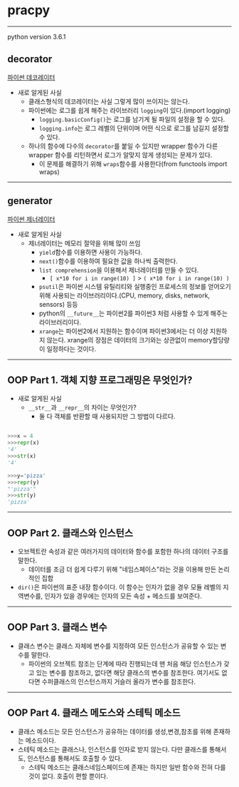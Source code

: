 # pracpy
*******
python version 3.6.1

## decorator

[파이썬 데코레이터](http://schoolofweb.net/blog/posts/%ED%8C%8C%EC%9D%B4%EC%8D%AC-%EB%8D%B0%EC%BD%94%EB%A0%88%EC%9D%B4%ED%84%B0-decorator/)

- 새로 알게된 사실
    - 클래스형식의 데코레이터는 사실 그렇게 많이 쓰이지는 않는다.
    - 파이썬에는 로그를 쉽게 해주는 라이브러리 `logging`이 있다.(import logging)
        - `logging.basicConfig()`는 로그를 남기게 될 파일의 설정을 할 수 있다.
        - `logging.info`는 로그 레벨의 단위이며 어떤 식으로 로그를 남길지 설정할 수 있다.
    - 하나의 함수에 다수의 `decorator`를 붙일 수 있지만 wrapper 함수가 다른 wrapper 함수를 리턴하면서 로그가 알맞지 않게 생성되는 문제가 있다.
        - 이 문제를 해결하기 위해 `wraps`함수를 사용한다(from functools import wraps)

*******
## generator

[파이썬 제너레이터](http://schoolofweb.net/blog/posts/%ED%8C%8C%EC%9D%B4%EC%8D%AC-%EC%A0%9C%EB%84%88%EB%A0%88%EC%9D%B4%ED%84%B0-generator/)

- 새로 알게된 사실
    - 제너레이터는 메모리 절약을 위해 많이 쓰임
        - `yield`함수를 이용하면 사용이 가능하다.
        - `next()`함수를 이용하여 필요한 값을 하나씩 출력한다.
        - `list comprehension`을 이용해서 제너레이터를 만들 수 있다.
            - `[ x*10 for i in range(10) ]` > `( x*10 for i in range(10) )`
        - `psutil`은 파이썬 시스템 유틸리티와 실행중인 프로세스의 정보를 얻어오기 위해 사용되는 라이브러리이다.(CPU, memory, disks, network, sensors) 등등
        - python의 `__future__`는 파이썬2를 파이썬3 처럼 사용할 수 있게 해주는 라이브러리이다.
        - `xrange`는 파이썬2에서 지원하는 함수이며 파이썬3에서는 더 이상 지원하지 않는다. xrange의 장점은 데이터의 크기와는 상관없이 memory할당량이 일정하다는 것이다.

*******
## OOP Part 1. 객체 지향 프로그래밍은 무엇인가?

- 새로 알게된 사실
    - `__str__`과 `__repr__`의 차이는 무엇인가?
        - 둘 다 객체를 반환할 때 사용되지만 그 방법이 다르다.

```python

>>>x = 4
>>>repr(x)
'4'
>>>str(x)
'4'

>>>y='pizza'
>>>repr(y)
"'pizza'"
>>>str(y)
'pizza'
```


*******
## OOP Part 2. 클래스와 인스턴스

- 오브젝트란 속성과 같은 여러가지의 데이터와 함수를 포함한 하나의 데이터 구조를 말한다.
    - 데이터를 조금 더 쉽게 다루기 위해 "네임스페이스"라는 것을 이용해 만든 논리적인 집합
- `dir()`은 파이썬의 표준 내장 함수이다. 이 함수는 인자가 없을 경우 모듈 레벨의 지역변수를, 인자가 있을 경우에는 인자의 모든 속성 + 메소드를 보여준다.

*******
## OOP Part 3. 클래스 변수

- 클래스 변수는 클래스 자체에 변수를 지정하여 모든 인스턴스가 공유할 수 있는 변수를 말한다.
    - 파이썬의 오브젝트 참조는 단계에 따라 진행되는데 맨 처음 해당 인스턴스가 갖고 있는 변수를 참조하고, 없다면 해당 클래스의 변수를 참조한다. 여기서도 없다면 수퍼클래스의 인스턴스까지 거슬러 올라가 변수를 참조한다.

*******
## OOP Part 4. 클래스 메도스와 스테틱 메소드

- 클래스 메소드는 모든 인스턴스가 공유하는 데이터를 생성,변경,참초를 위해 존재하는 메소드이다.
- 스테틱 메소드는 클래스나, 인스턴스를 인자로 받지 않는다. 다만 클래스를 통해서도, 인스턴스를 통해서도 호출할 수 있다.
    - 스테틱 메소드는 클래스네임스페이드에 존재는 하지만 일반 함수와 전혀 다를 것이 없다. 호출이 편할 뿐이다.
